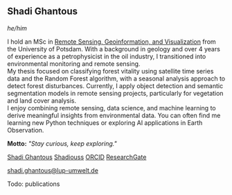 ## Shadi Ghantous
*he/him*

I hold an MSc in [Remote Sensing, Geoinformation, and Visualization](https://up-rs-esp.github.io/msc-rsiv/) from the University of Potsdam. With a background in geology and over 4 years of experience as a petrophysicist in the oil industry, I transitioned into environmental monitoring and remote sensing.  
My thesis focused on classifying forest vitality using satellite time series data and the Random Forest algorithm, with a seasonal analysis approach to detect forest disturbances. Currently, I apply object detection and semantic segmentation models in remote sensing projects, particularly for vegetation and land cover analysis.  
I enjoy combining remote sensing, data science, and machine learning to derive meaningful insights from environmental data. You can often find me learning new Python techniques or exploring AI applications in Earth Observation.

<i class="fa-solid fa-compass"></i> **Motto:** *"Stay curious, keep exploring."*

<i class="fa-brands fa-linkedin"></i> [Shadi Ghantous](https://www.linkedin.com/in/shadi-ghantous-4907ba198/)
<i class="fa-brands fa-github"></i> [Shadiouss](https://github.com/Shadiouss)
<i class="fa-brands fa-orcid"></i> [ORCID](https://orcid.org/0009-0008-6979-5311)
<i class="fa-brands fa-researchgate"></i> [ResearchGate](https://www.researchgate.net/profile/Shadi-Ghantous-2)

<i class="fa-solid fa-envelope"></i> [shadi.ghantous@lup-umwelt.de](mailto:shadi.ghantous@lup-umwelt.de)

Todo: publications

